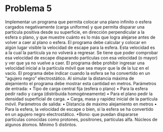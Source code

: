 # Problema 5

Implementar un programa que permita colocar una plano infinito o esfera cargados
negativamente (carga uniforme) y que permita disparar una partícula positiva desde
su superficie, en dirección perpendicular a la esfera o plano, y que muestre cuánto
es lo más que logra alejarse antes de volver a caer al plano o esfera. El programa
debe calcular y colocar en algún lugar visible la velocidad de escape para la esfera.
Esta velocidad es a la cual la partícula ya no volverá a regresar. Se tiene que poder
comprobar esa velocidad de escape disparando partículas con esa velocidad (o
mayor) y ver que ya no vuelve a caer. El programa debe prohibir ingresar una
velocidad inicial a la partícula móvil que sea mayor que la de la luz en el vacío. El
programa debe indicar cuando la esfera se ha convertido en un “agujero negro”
electrostático.
Al simular la distancia máxima de alejamiento el programa debe mostrar esta
cantidad en metros.
Parámetros de entrada:
• Tipo de carga central fija (esfera o plano)
• Para la esfera pedir radio y carga (distribuida homogéneamente)
• Para el plano pedir la densidad superficial de carga.
• Carga, masa y rapidez inicial de la partícula móvil.
Parámetros de salida:
• Distancia de máximo alejamiento en metros
• Para la esfera, la velocidad de escape o bien, si la esfera se ha convertido
en un agujero negro electrostático.
*Bono: que puedan dispararse partículas conocidas como protones, positrones,
partículas alfa. Núcleos de algunos átomos. Mínimo 5 distintos.
